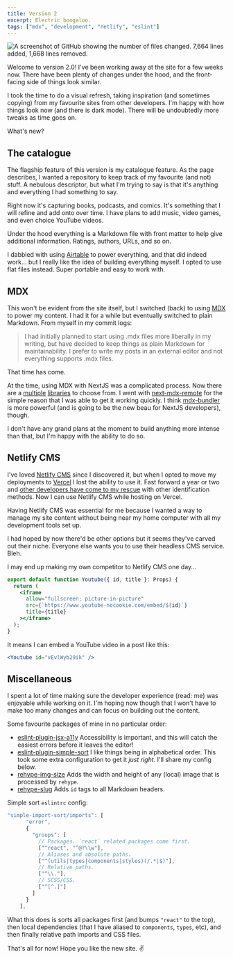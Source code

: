 ```yaml
---
title: Version 2
excerpt: Electric boogaloo.
tags: ["mdx", "development", "netlify", "eslint"]
---
```


![A screenshot of GitHub showing the number of files changed. 7,664 lines added, 1,668 lines removed.](https://cdn.wonderfulfrog.com/images/v2lines.png "That's a lot of lines!")

Welcome to version 2.0! I've been working away at the site for a few weeks now. There have been plenty of changes under the hood, and the front-facing side of things look similar.

I took the time to do a visual refresh, taking inspiration (and sometimes copying) from my favourite sites from other developers. I'm happy with how things look now (and there is dark mode). There will be undoubtedly more tweaks as time goes on.

What's new?

## The catalogue

The flagship feature of this version is my catalogue feature. As the page describes, I wanted a repository to keep track of my favourite (and not) stuff. A nebulous descriptor, but what I'm trying to say is that it's anything and everything I had something to say.

Right now it's capturing books, podcasts, and comics. It's something that I will refine and add onto over time. I have plans to add music, video games, and even choice YouTube videos.

Under the hood everything is a Markdown file with front matter to help give additional information. Ratings, authors, URLs, and so on.

I dabbled with using [Airtable](https://airtable.com) to power everything, and that did indeed work… but I really like the idea of building everything myself. I opted to use flat files instead. Super portable and easy to work with.

## MDX

This won't be evident from the site itself, but I switched (back) to using [MDX](https://mdxjs.com/) to power my content. I had it for a while but eventually switched to plain Markdown. From myself in my commit logs:

> I had initially planned to start using .mdx files more liberally in my writing, but have decided to keep things as plain Markdown for maintainability. I prefer to write my posts in an external editor and not everything supports .mdx files.

That time has come.

At the time, using MDX with NextJS was a complicated process. Now there are a [multiple](https://github.com/vercel/next.js/tree/canary/packages/next-mdx) [libraries](https://github.com/kentcdodds/mdx-bundler) to choose from. I went with [next-mdx-remote](https://github.com/hashicorp/next-mdx-remote) for the simple reason that I was able to get it working quickly. I think [mdx-bundler](https://github.com/kentcdodds/mdx-bundler) is more powerful (and is going to be the new beau for NextJS developers), though.

I don't have any grand plans at the moment to build anything more intense than that, but I'm happy with the ability to do so.

## Netlify CMS

I've loved [Netlify CMS](https://www.netlifycms.org/) since I discovered it, but when I opted to move my deployments to [Vercel](https://vercel.com/) I lost the ability to use it. Fast forward a year or two and [other developers have come to my rescue](https://github.com/ublabs/netlify-cms-oauth) with other identification methods. Now I can use Netlify CMS while hosting on Vercel.

Having Netlify CMS was essential for me because I wanted a way to manage my site content without being near my home computer with all my development tools set up.

I had hoped by now there'd be other options but it seems they've carved out their niche. Everyone else wants you to use their headless CMS service. Bleh.

I may end up making my own competitor to Netlify CMS one day…

```jsx
export default function Youtube({ id, title }: Props) {
  return (
    <iframe
      allow="fullscreen; picture-in-picture"
      src={`https://www.youtube-nocookie.com/embed/${id}`}
      title={title}
    ></iframe>
  );
}
```

It means I can embed a YouTube video in a post like this:

```jsx
<Youtube id="vEvlWyb29ik" />
```

## Miscellaneous

I spent a lot of time making sure the developer experience (read: me) was enjoyable while working on it. I'm hoping now though that I won't have to make too many changes and can focus on building out the content.

Some favourite packages of mine in no particular order:

- [eslint-plugin-jsx-a11y](https://github.com/jsx-eslint/eslint-plugin-jsx-a11y) Accessibility is important, and this will catch the easiest errors before it leaves the editor!
- [eslint-plugin-simple-sort](https://github.com/lydell/eslint-plugin-simple-import-sort) I like things being in alphabetical order. This took some extra configuration to get it _just right_. I'll share my config below.
- [rehype-img-size](https://github.com/ksoichiro/rehype-img-size) Adds the width and height of any (local) image that is processed by `rehype`.
- [rehype-slug](https://github.com/rehypejs/rehype-slug) Adds `id` tags to all Markdown headers.

Simple sort `eslintrc` config:

```js
"simple-import-sort/imports": [
      "error",
      {
        "groups": [
          // Packages. `react` related packages come first.
          ["^react", "^@?\\w"],
          // Aliases and absolute paths.
          ["^(utils|types|components|styles)(/.*|$)"],
          // Relative paths.
          ["^\\."],
          // SCSS/CSS.
          ["^[^.]"]
        ]
      }
    ],
```

What this does is sorts all packages first (and bumps `"react"` to the top), then local dependencies (that I have aliased to `components`, `types`, etc), and then finally relative path imports and CSS files.

That's all for now! Hope you like the new site. ✌️
